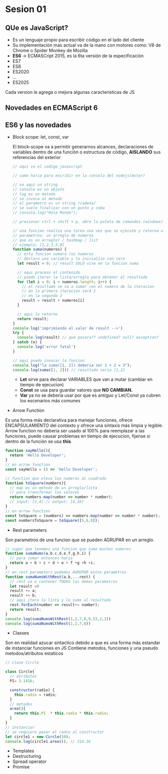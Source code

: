# Sesion 01

## QUe es JavaScript?

- Es un lenguaje propio para escribir código en el lado del cliente
- Su implementación mas actual va de la mano con motores como: V8 de Chrome o Spider Monkey de Mozilla
- **ES6** -> ECMASCript 2015, es la 6ta versión de la especificación
- ES7
- ES8
- ES2020
- ...
- ES2025

Cada version le agrega o mejora algunas caracteristicas de JS

## Novedades en ECMAScript 6

## ES6 y las novedades

- Block scope: let, const, var

  El block-scope va a permitir generarnos alcances, declaraciones de variables dentro de una función o estructura de código, **AISLANDO** sus referencias del exterior

  ```js
  // aqui va el codigo javascript

  // como haria para escribir en la consola del nodejs(motor)

  // va aqui un string
  // console es un objeto
  // log es un metodo
  // se invoca al metodo
  // el parametro es un string (cadena)
  // se suele finalizar con un punto y coma
  // console.log("Hola Mundo");

  // presionar ctrl + shift + p, abre la paleta de comandos (windows)

  // una funcion realiza una tarea una vez que se ejecute y retorna un valor
  // parametros: un arreglo de numeros
  // que es un arreglo? / hashmap / list
  // ejemplo: [1,2,3,5,8]
  function suma(numeros) {
    // esta funcion sumara los numeros
    // declaro una variable y lo inicializo con cero
    let result = 0; // result SOLO vive en la funcion suma

    // aqui proceso el contenido
    // puedo iterar la lista/arreglo para obtener el resultado
    for (let i = 0; i < numeros.length; i++) {
      // el resultado se va a sumar con el numero de la iteracion
      // en la primera iteracion será 1
      // en la segunda 2
      result = result + numeros[i]
    }

    // aqui lo retorno
    return result;
  }
  console.log('imprimiendo el valor de result -->')
  try {
    console.log(result) // que pasara?? undefined? null? exception?
  } catch (e) {
    console.log('error fatal')
  }

  // aqui puedo invocar la funcion
  console.log("la suma([1, 2]) deberia ser 1 + 2 = 3");
  console.log(suma([1, 2])) // resultado seria [1,2]
  ```

  - **Let** sirve para declarar VARIABLES que van a mutar (cambiar en tiempo de ejecucion)
  - **Const** se usa para guardar valores que **NO CAMBIAN.**
  - **Var** ya no se deberia usar por que es antiguo y Let/Const ya cubren los escenarios más comunes

- Arrow Function

Es una forma más declarativa para manejar funciones, ofrece ENCAPSULAMIENTO del contexto y ofrece una sintaxis más limpia y legible.
Arrow function no deberia ser usado al 100% para reemplazar a las funciones, puede causar problemas en tiempo de ejecucion, fijense si dentro de la función se usa **this**.

```js
function sayHello(){
  return 'Hello Developer';
}
// en arrow function
const sayHello = () => 'Hello Developer';

// function que eleva los numeros al cuadrado
function toSquare(numbers){
  // map es un metodo de un arreglo/lista
  // para transformar los valores
  return numbers.map(number => number * number);
  // input: [2,4] // output: [4,16]
}
// en arrow function
const toSquare = (numbers) => numbers.map(number => number * number);
const numbersToSquare = toSquare([5,6,8]);
```

- Rest parameters

Son parametros de una funcion que se pueden AGRUPAR en un arreglo.

```js
// super que tenemos una funcion que suma muchos numeros
function sumaNums(a,b,c,d,e,f,g,h,i) {
  // para sumar entonces haria
  return a + b + c + d + e + f +g +h +i;
}
// en rest parameters podemos AGRUPAR estos parametros
function sumaNumsWithRest(a,b,...rest) {
  // rest va a contener TODOS los demas parametros
  let result =0
  result += a;
  result += b;
  // aqui itero la lista y lo sumo al resultado
  rest.forEach(number => result+= number);
  return result;
}
console.log(sumaNumsWithRest(1,2,7,8,9,53,2,2))
console.log(sumaNumsWithRest(1,2,7,8))
```

- Classes

Son en realidad azucar sintactico debido a que es una forma más estandar de instanciar funciones en JS
Contiene metodos, funciones y una pseudo metodos/atributos estaticos

```js
// clase Circle

class Circle{
  // atributos
  PI= 3.1416;

  constructor(radio) {
    this.radio = radio;
  }
  // metodos
  area(){
    return this.PI  * this.radio * this.radio;
  }
}
// instanciar
// se requiere pasar el radio al constructor
let circle1 = new Circle(10);
console.log(circle1.area()); // 314.16
```

- Templates
- Destructuring
- Spread operator
- Promise
